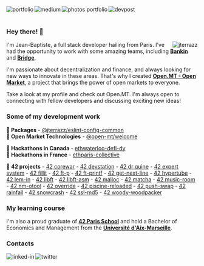 [<img align="left" alt="portfolio" src="https://img.shields.io/badge/portfolio-%23eaecf0.svg?&style=for-the-badge" />](https://jterrazz.com)
[<img align="left" alt="medium" src="https://img.shields.io/badge/articles-%23253C78.svg?&style=for-the-badge&logoColor=white" />](https://blog.jterrazz.com)
[<img align="left" alt="photos portfolio" src="https://img.shields.io/badge/photos%20portfolio-%23eaecf0.svg?&style=for-the-badge" />](https://photo.jterrazz.com)
[<img align="left" alt="devpost" src="https://img.shields.io/badge/hackathons-%23253C78.svg?&style=for-the-badge&logoColor=white" />](https://devpost.com/jterrazz)
</br></br>

### Hey there! 👋

<img align="right" alt="jterrazz" src="https://github-readme-stats.vercel.app/api?username=jterrazz&show_icons=true&locale=en" />

I'm Jean-Baptiste, a full stack developer hailing from Paris. I've had the opportunity to work with some amazing teams, including [**Bankin**](http://bankin.com/) and [**Bridge**](http://bridgeapi.io/).

I'm passionate about decentralization and finance, and always looking for new ways to innovate in these areas. That's why I created [**Open.MT - Open Market**](https://blog.open.mt), a project that brings the power of open markets to everyone.

Take a look at my profile and check out Open.MT. I'm always open to connecting with fellow developers and discussing exciting new ideas!

### Some of my development work

**📘 Packages** - [@jterrazz/eslint-config-common](https://github.com/jterrazz/eslint-config-common)
</br>
**📘 Open Market Technologies** - [@open-mt/welcome](https://github.com/jterrazz/open-mt)
</br>

**📙 Hackathons in Canada** - [ethwaterloo-defi-dy](https://github.com/jterrazz/hackathons.ethwaterloo-defi-dy)
</br>
**📙 Hackathons in France** - [ethparis-collective](https://github.com/jterrazz/hackathons.ethparis-collective)
</br>

**📕 42 projects** - [42 corewar](https://github.com/jterrazz/42-corewar) - [42 devstation](https://github.com/jterrazz/42-docker-devstation) - [42 dr quine](https://github.com/jterrazz/42-dr-quine) - [42 expert system](https://github.com/jterrazz/42-expert-system) - [42 fillit](https://github.com/jterrazz/42-fillit) - [42 ft-p](https://github.com/jterrazz/42-ft-p) - [42 ft-printf](https://github.com/jterrazz/42-ft-printf) - [42 get-next-line](https://github.com/jterrazz/42-get-next-line) - [42 hypertube](https://github.com/jterrazz/42-hypertube) - [42 lem-in](https://github.com/jterrazz/42-lem-in) - [42 libft](https://github.com/jterrazz/42-libft) - [42 libft-asm](https://github.com/jterrazz/42-libft-asm) - [42 malloc](https://github.com/jterrazz/42-malloc) - [42 matcha](https://github.com/jterrazz/42-matcha) - [42 music-room](https://github.com/jterrazz/42-music-room) - [42 nm-otool](https://github.com/jterrazz/42-nm-otool) - [42 override](https://github.com/jterrazz/42-override) - [42 piscine-reloaded](https://github.com/jterrazz/42-piscine-reloaded) - [42 push-swap](https://github.com/jterrazz/42-push-swap) - [42 rainfall](https://github.com/jterrazz/42-rainfall) - [42 snowcrash](https://github.com/jterrazz/42-snowcrash) - [42 ssl-md5](https://github.com/jterrazz/42-ssl-md5) - [42 woody-woodpacker](https://github.com/jterrazz/42-woody-woodpacker)

### My learning course

I'm also a proud graduate of [**42 Paris School**](https://www.42.fr/) and hold a Bachelor of Economics and Management from the [**Université d'Aix-Marseille**](https://feg.univ-amu.fr/).

### Contacts

[<img align="left" alt="linked-in" src="https://img.shields.io/badge/linkedin-%232B59C3.svg?&style=for-the-badge&logo=linkedin&logoColor=white" />](https://www.linkedin.com/in/jterrazz)
[<img align="left" alt="twitter" src="https://img.shields.io/badge/twitter-%232B59C3.svg?&style=for-the-badge&logo=twitter&logoColor=white" />](https://twitter.com/j_terrazz)
